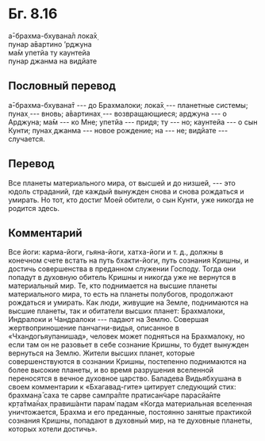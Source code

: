 # Бг. 8.16
а̄-брахма-бхувана̄л лока̄х̣<br/>
пунар а̄вартино ’рджуна<br/>
ма̄м упетйа ту каунтейа<br/>
пунар джанма на видйате
## Пословный перевод

а̄-брахма-бхувана̄т --- до Брахмалоки; лока̄х̣ --- планетные системы; пунах̣
--- вновь; а̄вартинах̣ --- возвращающиеся; арджуна --- о Арджуна; ма̄м ---
ко Мне; упетйа --- придя; ту --- но; каунтейа --- о сын Кунти; пунах̣
джанма --- новое рождение; на --- не; видйате --- случается.

## Перевод

Все планеты материального мира, от высшей и до низшей, --- это юдоль
страданий, где каждый вынужден снова и снова рождаться и умирать. Но
тот, кто достиг Моей обители, о сын Кунти, уже никогда не родится здесь.

## Комментарий

Все йоги: карма-йоги, гьяна-йоги, хатха-йоги и т. д., должны в конечном
счете встать на путь бхакти-йоги, путь сознания Кришны, и достичь
совершенства в преданном служении Господу. Тогда они попадут в духовную
обитель Кришны и никогда уже не вернутся в материальный мир. Те, кто
поднимается на высшие планеты материального мира, то есть на планеты
полубогов, продолжают рождаться и умирать. Как люди, живущие на Земле,
поднимаются на высшие планеты, так и обитатели высших планет:
Брахмалоки, Индралоки и Чандралоки --- падают на Землю. Совершая
жертвоприношение панчагни-видья, описанное в «Чхандогьяупанишад»,
человек может подняться на Брахмалоку, но если там он не разовьет в себе
сознание Кришны, то будет вынужден вернуться на Землю. Жители высших
планет, которые совершенствуются в сознании Кришны, постепенно
поднимаются на более высокие планеты, и во время разрушения вселенной
переносятся в вечное духовное царство. Баладева Видьябхушана в своем
комментарии к «Бхагавад-гите» цитирует следующий стих: брахман̣а̄ саха те
сарве сампра̄пте пратисан̃чаре парасйа̄нте кр̣та̄тма̄нах̣ правиш́анти парам̇
падам «Когда материальная вселенная уничтожается, Брахма и его
преданные, постоянно занятые практикой сознания Кришны, попадают в
духовный мир, на те духовные планеты, которых хотели достичь».
